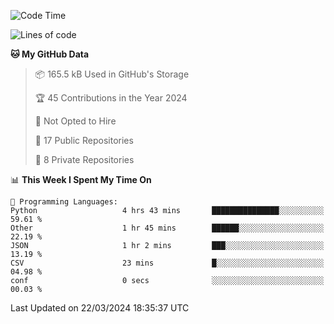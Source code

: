 <!--START_SECTION:waka-->
![Code Time](http://img.shields.io/badge/Code%20Time-873%20hrs%2059%20mins-blue)

![Lines of code](https://img.shields.io/badge/From%20Hello%20World%20I%27ve%20Written-207.7%20thousand%20lines%20of%20code-blue)

**🐱 My GitHub Data** 

> 📦 165.5 kB Used in GitHub's Storage 
 > 
> 🏆 45 Contributions in the Year 2024
 > 
> 🚫 Not Opted to Hire
 > 
> 📜 17 Public Repositories 
 > 
> 🔑 8 Private Repositories 
 > 
📊 **This Week I Spent My Time On** 

```text
💬 Programming Languages: 
Python                   4 hrs 43 mins       ███████████████░░░░░░░░░░   59.61 % 
Other                    1 hr 45 mins        ██████░░░░░░░░░░░░░░░░░░░   22.19 % 
JSON                     1 hr 2 mins         ███░░░░░░░░░░░░░░░░░░░░░░   13.19 % 
CSV                      23 mins             █░░░░░░░░░░░░░░░░░░░░░░░░   04.98 % 
conf                     0 secs              ░░░░░░░░░░░░░░░░░░░░░░░░░   00.03 % 
```


 Last Updated on 22/03/2024 18:35:37 UTC
<!--END_SECTION:waka-->
